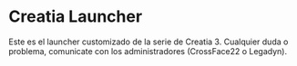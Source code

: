 # Creatia Launcher

Este es el launcher customizado de la serie de Creatia 3. Cualquier duda o problema, comunicate con los administradores (CrossFace22 o Legadyn).
